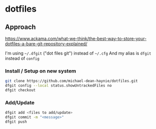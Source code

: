 # dotfiles

## Approach

https://www.ackama.com/what-we-think/the-best-way-to-store-your-dotfiles-a-bare-git-repository-explained/

I'm using `~/.dfgit` ("dot files git") instead of `~/.cfg`
And my alias is `dfgit` instead of `config`

### Install / Setup on new system
```sh
git clone https://github.com/michael-dean-haynie/dotfiles.git
dfgit config --local status.showUntrackedFiles no
dfgit checkout
```

### Add/Update
```sh
dfgit add <files to add/update>
dfgit commit -m "<message>"
dfgit push
```
